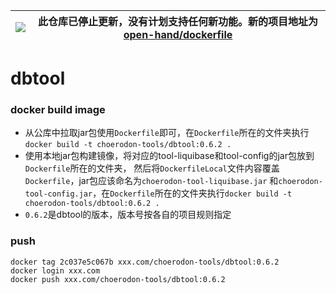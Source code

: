 |![](https://upload.wikimedia.org/wikipedia/commons/thumb/1/17/Warning.svg/156px-Warning.svg.png) | 此仓库已停止更新，没有计划支持任何新功能。新的项目地址为 [open-hand/dockerfile](https://github.com/open-hand/dockerfile)
|---|---|

# dbtool
### docker build image
- 从公库中拉取jar包使用`Dockerfile`即可，在`Dockerfile`所在的文件夹执行`docker build -t choerodon-tools/dbtool:0.6.2 .`
- 使用本地jar包构建镜像，将对应的tool-liquibase和tool-config的jar包放到`Dockerfile`所在的文件夹，
然后将`DockerfileLocal`文件内容覆盖`Dockerfile`，jar包应该命名为`choerodon-tool-liquibase.jar`
和`choerodon-tool-config.jar`，在`Dockerfile`所在的文件夹执行`docker build -t choerodon-tools/dbtool:0.6.2 .`
- `0.6.2`是dbtool的版本，版本号按各自的项目规则指定
 
### push
```
docker tag 2c037e5c067b xxx.com/choerodon-tools/dbtool:0.6.2
docker login xxx.com
docker push xxx.com/choerodon-tools/dbtool:0.6.2
```
